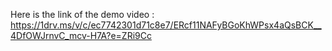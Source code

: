 Here is the link of the demo video : https://1drv.ms/v/c/ec7742301d71c8e7/ERcf11NAFyBGoKhWPsx4aQsBCK__4DfOWJrnvC_mcv-H7A?e=ZRi9Cc

